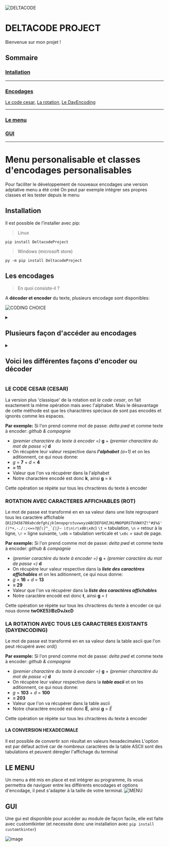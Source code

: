 ![DELTACODE](https://github.com/daisseur/Deltacode_project/raw/main/Deltacode.ico)
# DELTACODE PROJECT
Bienvenue sur mon projet !

## Sommaire
### [Intallation](#installation)
----
### [Encodages](#encodages)
[Le code cesar](#cesar),
[La rotation](#rotation),
[Le DayEncoding](#dayencoding)

----
### [Le menu](#menu)
### [GUI](#gui)
----


# Menu personalisable et classes d'encodages personalisables
Pour faciliter le développement de nouveaux encodages une version adptative menu a été créé
On peut par exemple intégrer ses propres classes et les tester depuis le menu

<div id="installation"/>

## Installation
Il est possible de l'installer avec pip:
> Linux

`pip install DeltacodeProject`

> Windows (microsoft store)

`py -m pip install DeltacodeProject`

<div id="encodages"/>

## Les encodages
> En quoi consiste-il ?

A **décoder et encoder** du texte, plusieurs encodage sont disponibles:

![CODING CHOICE](https://user-images.githubusercontent.com/100715068/192147470-1abae55e-1e70-49a4-ac8b-e62df8c5283e.png)



<details>
<summary><h2>Plusieurs façon d'accéder au encodages</h2></summary>
Il y a plusieurs façon d'accéder aux classes d'encodages sachant que **_encodings2** est la références des encodages

1.
```py
from DeltacodeProject import *  # qui importe tous les encodages par défaut et autres modules du projet
from DeltacodeProject import DayEncoding  # pour importer seulement la classe que l'on veut
```

2.
```py
from DeltacodeProject.encodings import *  # qui importe seulement tous les encodages par défaut et les new_encodings
from DeltacodeProject.encodings import DayEncoding  # pour importer seulement la classe que l'on veut
```

3.
```py
from DeltacodeProject.encodings._encodings2 import *  # qui importe toutes les classe du module d'encodage _encodings2 (celui par défaut)
from DeltacodeProject.encodings._encodings2 import DayEncoding  # pour importer seulement la classe que l'on veut
```

</details>


<details>
<summary><h2>Voici les différentes façons d'encoder ou décoder</h2></summary>

Le but est de pouvoir encoder et décoder un objet mais en pouvant garder les paramètre comme le mot de passe ou le shift, il y a plusieurs cas de figure possible

1.

```py
# On importe les classes d'encodages
from DeltacodeProject import *

# On créé un objet `DayEncoding` avec l'argument `password` obligatoire mais sans fournir de texte
encoding = DayEncoding(password="Mon mot de passe")

# On encode du texte grâce à la fonction `encode` de la classe
encoded = encoding.encode("Cette conversation est privée et secrète")

# Et on decode le texte encodé
decoded = encoded.decode()
```

2.
```py
# On importe les classes d'encodages
from DeltacodeProject import *

# On créé un objet `DayEncoding` avec l'argument `password` et `string`
encoding = DayEncoding(password="Mon mot de passe", string="Cette conversation est privée et secrète")

# On encode directement le texte dans l'objet avec la foncton `encode`
encoded = encoding.encode()

# Et on décode de la même façon
decoded = encoded.decode()
```

3.

```py
# On importe les classes d'encodages
from DeltacodeProject.encodings._encodings2 import *

# On créé un objet `DayEncoding` avec l'argument `password` obligatoire mais sans fournir de texte
encoding = DayEncoding(password="Mon mot de passe")

# On encode du texte grâce à la fonction `encode` de la classe
encoded = encoding.encode("Cette conversation est privée et secrète")

# Et on peut directement décoder en mettant la chaine de caractère à décoder en argument
decoded = encoding.decode(encoded.string)
# On peut aussi faire
decoded = encoding.decode(encoded.result)
```
</details>




<div id="cesar"/>

### LE CODE CESAR (CESAR)
La version plus 'classique' de la rotation est *le code cesar*, on fait exactement la même opération mais avec l'alphabet. Mais le désavantage de cette méthode est que les charactères spéciaux de sont pas encodés et ignorés comme les espaces.

**Par exemple:**
Si l'on prend comme mot de passe: *delta pwd* et comme texte à encoder: *github & compagnie*

- *(premier charactère du texte à encoder =)* **g** + *(premier charactère du mot de passe =)* **d**
- On récupère leur valeur respective dans _**l'alphabet**_ *(a=1)* et on les aditionnent, ce qui nous donne:
- *g* = **7** + *d* = **4**
- **= 11**
- Valeur que l'on va récupérer dans la l'alphabet
- Notre charactère encodé est donc **k**, ainsi **g** = *k*


Cette opération se répète sur tous les chractères du texte à encoder




<div id="rotation"/>

### ROTATION AVEC CARACTERES AFFICHABLES (ROT)
Le mot de passe est transformé en en sa valeur dans une liste regroupant tous les caractère affichable 
(*```0123456789abcdefghijklmnopqrstuvwxyzABCDEFGHIJKLMNOPQRSTUVWXYZ!"#$%&'()*+,-./:;<=>?@[\]^_`{|}~ \t\n\r\x0b\x0c```*) `\t` = tabulation, `\n` = retour à la ligne, `\r` = ligne suivante, `\x0b` = tabulation verticale et `\x0c` = saut de page.

**Par exemple:**
Si l'on prend comme mot de passe: *delta pwd* et comme texte à encoder: *github & compagnie*

- *(premier caractère du texte à encoder =)* **g** + *(premier caractère du mot de passe =)* **d**
- On récupère leur valeur respective dans la _**liste des caractères affichables**_ et on les aditionnent, ce qui nous donne:
- *g* = **16** + *d* = **13**
- **= 29**
- Valeur que l'on va récupérer dans la _**liste des caractères affichables**_
- Notre caractère encodé est donc **t**, ainsi **g** = *t*

Cette opération se répète sur tous les chractères du texte à encoder ce qui nous donne **twOKE5}IBzDvJxcD**




<div id="dayencoding"/>

### LA ROTATION AVEC TOUS LES CARACTERES EXISTANTS (DAYENCODING)
Le mot de passe est transformé en en sa valeur dans la table ascii que l'on peut récupéré avec ord()

**Par exemple:**
Si l'on prend comme mot de passe: *delta pwd* et comme texte à encoder: *github & compagnie*

- *(premier charactère du texte à encoder =)* **g** + *(premier charactère du mot de passe =)* **d**
- On récupère leur valeur respective dans la _**table ascii**_ et on les aditionnent, ce qui nous donne:
- *g* = **103** + *d* = **100**
- **= 203**
- Valeur que l'on va récupérer dans la table ascii
- Notre charactère encodé est donc **Ë**, ainsi **g** = *Ë*

Cette opération se répète sur tous les chractères du texte à encoder

#### LA CONVERSION HEXADECIMALE
Il est possible de convertir son résultat en valeurs hexadecimales
L'option est par défaut activé car de nombreux caractères de la table ASCII sont des tabulations et peuvent déregler l'affichage du terminal




<div id="menu"/>

## LE MENU
Un menu a été mis en place et est intégrer au programme, ils vous permettra de naviguer entre les différents encodages et options d'encodage, il peut s'adapter à la taille de votre terminal.
![MENU](https://user-images.githubusercontent.com/100715068/192147511-73e89c0b-d1c7-4046-a291-c848e6f1810e.png)



<div id="gui"/>

## GUI
Une gui est disponible pour accéder au module de façon facile, elle est faite avec customtkinter (et necessite donc une installation avec `pip install customtkinter`)


![image](https://github.com/daisseur/Deltacode_project/assets/100715068/15a5b591-2599-4079-967a-2ec78ff9c347)

